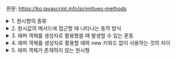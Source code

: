 원문: https://ko.javascript.info/primitives-methods

<details>
  <summary>1. 원시형의 종류</summary>
  string, number, bigint, boolean, symbol, null, undefined
</details>

<details>
  <summary>2. 원시값의 메서드에 접근할 때 나타나는 동작 방식</summary>
  원시 래퍼 객체(wrapper object)를 임시로 생성해 해당 객체의 메서드, 프로퍼티에 접근

  작업이 끝나면 해당 원시 래퍼 객체를 제거
</details>

<details>
  <summary>3. 래퍼 객체를 생성자로 활용했을 때 발생할 수 있는 혼동</summary>
  1. 원시값과 생성자로 생성한 값의 타입 체크 시 혼동할 수 있음

  ```js
  console.log(typeof 1); // 'number'
  console.log(typeof new Number(1)); // 'object'
  ```

 2. 객체는 무조건 true를 반환하기 때문에 논리 평가 시 혼동할 수 있음.

  ```js
  let zero = new Number(0);
  if (zero) return; // zero는 객체를 저장하고 있기 때문에 해당 조건문은 항상 참이 됨
  ```
</details>

<details>
  <summary>4. 래퍼 객체를 생성자로 활용할 때와 new 키워드 없이 사용하는 것의 차이</summary>
  생성자로 활용하면 무조건 객체를 생성하고, new 키워드를 사용하지 않으면 인수를 알맞는 형태의 원시형으로 알아서 변경해준다.
</details>

<details>
  <summary>5. 래퍼 객체가 존재하지 않는 원시형</summary>
  null, undefined
</details>
